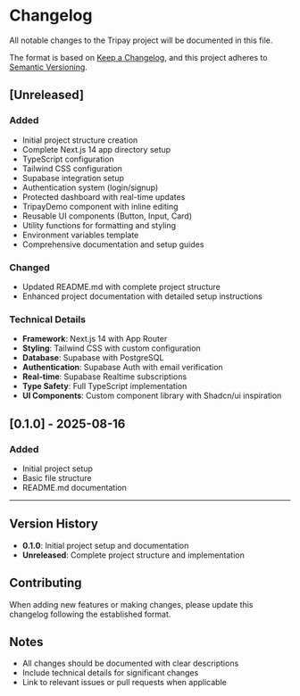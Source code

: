 # Changelog

All notable changes to the Tripay project will be documented in this file.

The format is based on [Keep a Changelog](https://keepachangelog.com/en/1.0.0/),
and this project adheres to [Semantic Versioning](https://semver.org/spec/v2.0.0.html).

## [Unreleased]

### Added
- Initial project structure creation
- Complete Next.js 14 app directory setup
- TypeScript configuration
- Tailwind CSS configuration
- Supabase integration setup
- Authentication system (login/signup)
- Protected dashboard with real-time updates
- TripayDemo component with inline editing
- Reusable UI components (Button, Input, Card)
- Utility functions for formatting and styling
- Environment variables template
- Comprehensive documentation and setup guides

### Changed
- Updated README.md with complete project structure
- Enhanced project documentation with detailed setup instructions

### Technical Details
- **Framework**: Next.js 14 with App Router
- **Styling**: Tailwind CSS with custom configuration
- **Database**: Supabase with PostgreSQL
- **Authentication**: Supabase Auth with email verification
- **Real-time**: Supabase Realtime subscriptions
- **Type Safety**: Full TypeScript implementation
- **UI Components**: Custom component library with Shadcn/ui inspiration

## [0.1.0] - 2025-08-16

### Added
- Initial project setup
- Basic file structure
- README.md documentation

---

## Version History

- **0.1.0**: Initial project setup and documentation
- **Unreleased**: Complete project structure and implementation

## Contributing

When adding new features or making changes, please update this changelog following the established format.

## Notes

- All changes should be documented with clear descriptions
- Include technical details for significant changes
- Link to relevant issues or pull requests when applicable
